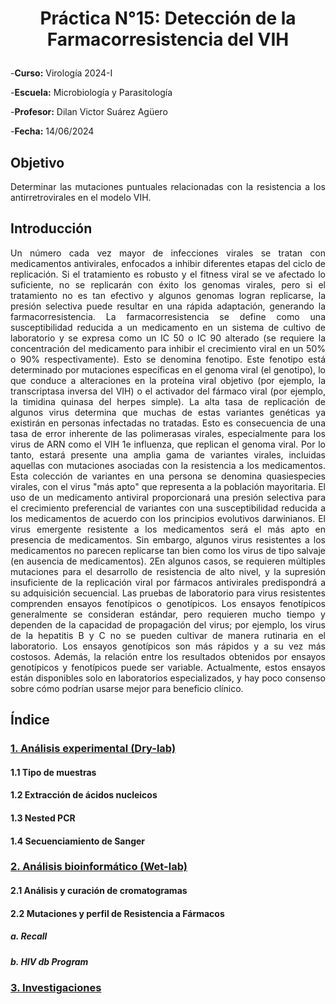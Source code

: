 
<h1><p style="text-align: center;"> Práctica N°15: Detección de la Farmacorresistencia del VIH </p></h1>

-**Curso:** Virología 2024-I<br>

-**Escuela:** Microbiología y Parasitología<br>  

-**Profesor:** Dilan Victor Suárez Agüero

-**Fecha:** 14/06/2024<br>  

## Objetivo 

<p style="text-align: justify;"> Determinar las mutaciones puntuales relacionadas con la resistencia a los antirretrovirales en el modelo VIH. </p>

## Introducción

<p style="text-align: justify;"> Un número cada vez mayor de infecciones virales se tratan con medicamentos antivirales, enfocados a inhibir diferentes etapas del ciclo de replicación. Si el tratamiento es robusto y el fitness viral se ve afectado lo suficiente, no se replicarán con éxito los genomas virales, pero si el tratamiento no es tan efectivo y algunos genomas logran replicarse, la presión selectiva puede resultar en una rápida adaptación, generando la farmacorresistencia.
La farmacorresistencia se define como una susceptibilidad reducida a un medicamento en un sistema de cultivo de laboratorio y se expresa como un IC 50 o IC 90 alterado (se requiere la concentración del medicamento para inhibir el crecimiento viral en un 50% o 90% respectivamente). Esto se denomina fenotipo. Este fenotipo está determinado por mutaciones específicas en el genoma viral (el genotipo), lo que conduce a alteraciones en la proteína viral objetivo (por ejemplo, la transcriptasa inversa del VIH) o el activador del fármaco viral (por ejemplo, la timidina quinasa del herpes simple). La alta tasa de replicación de algunos virus determina que muchas de estas variantes genéticas ya existirán en personas infectadas no tratadas. Esto es consecuencia de una tasa de error inherente de las polimerasas virales, especialmente para los virus de ARN como el VIH 1e influenza, que replican el genoma viral. Por lo tanto, estará presente una amplia gama de variantes virales, incluidas aquellas con mutaciones asociadas con la resistencia a los medicamentos. Esta colección de variantes en una persona se denomina quasiespecies virales, con el virus "más apto" que representa a la población mayoritaria. El uso de un medicamento antiviral proporcionará una presión selectiva para el crecimiento preferencial de variantes con una susceptibilidad reducida a los medicamentos de acuerdo con los principios evolutivos darwinianos. El virus emergente resistente a los medicamentos será el más apto en presencia de medicamentos. Sin embargo, algunos virus resistentes a los medicamentos no parecen replicarse tan bien como los virus de tipo salvaje (en ausencia de medicamentos). 2En algunos casos, se requieren múltiples mutaciones para el desarrollo de resistencia de alto nivel, y la supresión insuficiente de la replicación viral por fármacos antivirales predispondrá a su adquisición secuencial.
Las pruebas de laboratorio para virus resistentes comprenden ensayos fenotípicos o genotípicos. Los ensayos fenotípicos generalmente se consideran estándar, pero requieren mucho tiempo y dependen de la capacidad de propagación del virus; por ejemplo, los virus de la hepatitis B y C no se pueden cultivar de manera rutinaria en el laboratorio. Los ensayos genotípicos son más rápidos y a su vez más costosos. Además, la relación entre los resultados obtenidos por ensayos genotípicos y fenotípicos puede ser variable. Actualmente, estos ensayos están disponibles solo en laboratorios especializados, y hay poco consenso sobre cómo podrían usarse mejor para beneficio clínico.</p>

## Índice

### [1. Análisis experimental (Dry-lab)](analisis_experimental.md)
#### 1.1 Tipo de muestras
#### 1.2 Extracción de ácidos nucleicos
#### 1.3 Nested PCR
#### 1.4 Secuenciamiento de Sanger

### [2. Análisis bioinformático (Wet-lab)](analisis_bioinformatico.md)
#### 2.1 Análisis y curación de cromatogramas
#### 2.2 Mutaciones y perfil de Resistencia a Fármacos
##### a. Recall 
##### b. HIV db Program

### [3. Investigaciones](Investigaciones.md)